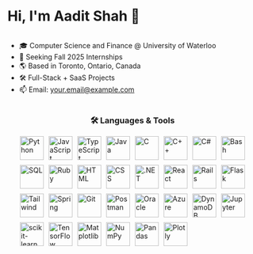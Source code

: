 <h1 align="left">Hi, I'm Aadit Shah 👋</h1>
<div style="display:flex;align-items:flex-start;justify-content:space-between;flex-wrap:wrap;width:100%">
  <div style="flex:1;min-width:250px">
    <ul>
      <li>🎓 Computer Science and Finance @ University of Waterloo</li>
      <li>🚀 Seeking Fall 2025 Internships</li>
      <li>🌎 Based in Toronto, Ontario, Canada</li>
      <li>🛠️ Full-Stack + SaaS Projects</li>
      <li>📫 Email: <a href="mailto:your.email@example.com">your.email@example.com</a></li>
    </ul>
  </div>
  <div style="flex:2;min-width:300px">
    <h3 align="center">🛠️ Languages & Tools</h3>
    <div style="display:grid;grid-template-columns:repeat(8,48px);gap:10px;justify-content:center">
      <img src="https://skillicons.dev/icons?i=python" width="48" alt="Python"/>
      <img src="https://skillicons.dev/icons?i=javascript" width="48" alt="JavaScript"/>
      <img src="https://skillicons.dev/icons?i=typescript" width="48" alt="TypeScript"/>
      <img src="https://skillicons.dev/icons?i=java" width="48" alt="Java"/>
      <img src="https://skillicons.dev/icons?i=c" width="48" alt="C"/>
      <img src="https://skillicons.dev/icons?i=cpp" width="48" alt="C++"/>
      <img src="https://skillicons.dev/icons?i=cs" width="48" alt="C#"/>
      <img src="https://skillicons.dev/icons?i=bash" width="48" alt="Bash"/>
      <img src="https://skillicons.dev/icons?i=sql" width="48" alt="SQL"/>
      <img src="https://skillicons.dev/icons?i=ruby" width="48" alt="Ruby"/>
      <img src="https://skillicons.dev/icons?i=html" width="48" alt="HTML"/>
      <img src="https://skillicons.dev/icons?i=css" width="48" alt="CSS"/>
      <img src="https://skillicons.dev/icons?i=dotnet" width="48" alt=".NET"/>
      <img src="https://skillicons.dev/icons?i=react" width="48" alt="React"/>
      <img src="https://skillicons.dev/icons?i=rails" width="48" alt="Rails"/>
      <img src="https://skillicons.dev/icons?i=flask" width="48" alt="Flask"/>
      <img src="https://skillicons.dev/icons?i=tailwind" width="48" alt="Tailwind"/>
      <img src="https://skillicons.dev/icons?i=spring" width="48" alt="Spring"/>
      <img src="https://skillicons.dev/icons?i=git" width="48" alt="Git"/>
      <img src="https://skillicons.dev/icons?i=postman" width="48" alt="Postman"/>
      <img src="https://skillicons.dev/icons?i=oracle" width="48" alt="Oracle"/>
      <img src="https://skillicons.dev/icons?i=azure" width="48" alt="Azure"/>
      <img src="https://skillicons.dev/icons?i=dynamodb" width="48" alt="DynamoDB"/>
      <img src="https://skillicons.dev/icons?i=jupyter" width="48" alt="Jupyter"/>
      <img src="https://skillicons.dev/icons?i=scikitlearn" width="48" alt="scikit-learn"/>
      <img src="https://skillicons.dev/icons?i=tensorflow" width="48" alt="TensorFlow"/>
      <img src="https://skillicons.dev/icons?i=matplotlib" width="48" alt="Matplotlib"/>
      <img src="https://skillicons.dev/icons?i=numpy" width="48" alt="NumPy"/>
      <img src="https://skillicons.dev/icons?i=pandas" width="48" alt="Pandas"/>
      <img src="https://skillicons.dev/icons?i=plotly" width="48" alt="Plotly"/>
    </div>
  </div>
</div>
